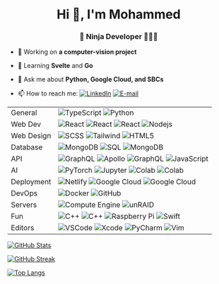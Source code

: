 <h1 align="center">Hi 👋, I'm Mohammed</h1>
<h3 align="center">🥷 Ninja Developer 👨🏻‍💻</h3>

<p> <img style="display:none;" src="https://komarev.com/ghpvc/?username=aljaroudi&label=Profile%20views&color=0e75b6&style=flat" alt="aljaroudi" /> </p>

- 🔭 Working on **a computer-vision project**

- 🌱 Learning **Svelte** and **Go**

- 💬 Ask me about **Python, Google Cloud, and SBCs**

- 📫 How to reach me: [<img alt="LinkedIn" src="https://img.shields.io/badge/LinkedIn-%230077B5.svg?&logo=linkedin&logoColor=white">](https://www.linkedin.com/in/aljaroudi/) [<img alt="E-mail" src="https://img.shields.io/badge/email-D14836?logo=gmail&logoColor=white">](mailto:73927882+aljaroudi@users.noreply.github.com)

|            |                                                                                                                                                                                                                                                                                                                                                            |
| ---------- | ---------------------------------------------------------------------------------------------------------------------------------------------------------------------------------------------------------------------------------------------------------------------------------------------------------------------------------------------------------- |
| General    | ![TypeScript](https://img.shields.io/badge/-TypeScript-white?logo=typescript) ![Python](https://img.shields.io/badge/-Python-black?logo=Python)                                                                                                                                                                                                            |
| Web Dev    | ![React](https://img.shields.io/badge/-React-black?logo=react) ![React](https://img.shields.io/badge/-Svelte-white?logo=svelte) ![React](https://img.shields.io/badge/-Auth0-black?logo=auth0) ![Nodejs](https://img.shields.io/badge/-Nodejs-black?logo=Node.js)                                                                                          |
| Web Design | ![SCSS](https://img.shields.io/badge/-SCSS-white?logo=sass) ![Tailwind](https://img.shields.io/badge/-Tailwind-1572B6?logo=tailwind-css) ![HTML5](https://img.shields.io/badge/-HTML5-E34F26?logo=html5&logoColor=white)                                                                                                                                   |
| Database   | ![MongoDB](https://img.shields.io/badge/-MongoDB-black?logo=mongodb) ![SQL](https://img.shields.io/badge/-SQL-336791?logo=postgresql&logoColor=white) ![MongoDB](https://img.shields.io/badge/-Firestore-black?logo=firebase)                                                                                                                              |
| API        | ![GraphQL](https://img.shields.io/badge/-GraphQL-E10098?logo=graphql) ![Apollo](https://img.shields.io/badge/-Apollo-311C87?logo=apollo-graphql) ![GraphQL](https://img.shields.io/badge/-FastAPI-white?logo=fastapi) ![JavaScript](https://img.shields.io/badge/-Express-black?logo=javascript)                                                           |
| AI         | ![PyTorch](https://img.shields.io/badge/-PyTorch-white?logo=pytorch) ![Jupyter](https://img.shields.io/badge/-Jupyter-white?logo=jupyter) ![Colab](https://img.shields.io/badge/Colab-%23F9AB00.svg?logoColor=white&logo=Google-Colab) ![Colab](https://img.shields.io/badge/CUDA-white.svg?logo=nvidia)                                                   |
| Deployment | ![Netlify](https://img.shields.io/badge/-Netlify-white?logo=netlify) ![Google Cloud](https://img.shields.io/badge/App%20Engine-4285F4?logo=google-cloud&logoColor=white) ![Google Cloud](https://img.shields.io/badge/Cloud%20Run-4285F4?logo=google-cloud&logoColor=white)                                                                                |
| DevOps     | ![Docker](https://img.shields.io/badge/Docker-white.svg?&logo=docker) ![GitHub](https://img.shields.io/badge/-Actions-181717?logo=github)                                                                                                                                                                                                                  |
| Servers    | ![Compute Engine](https://img.shields.io/badge/Compute%20Engine-4285F4?logo=google-cloud&logoColor=white) ![unRAID](https://img.shields.io/badge/UnRAID-%23F15A2C.svg?&logo=Unraid&logoColor=white)                                                                                                                                                        |
| Fun        | ![C++](https://img.shields.io/badge/-C++-00599C?logo=c) ![C++](https://img.shields.io/badge/-Go-white?logo=go) ![Raspberry Pi](https://img.shields.io/badge/-Raspberry%20Pi-C51A4A?logo=Raspberry-Pi) ![Swift](https://img.shields.io/badge/Swift-%23FA7343.svg?&logo=swift&logoColor=white)                                                               |
| Editors    | ![VSCode](https://img.shields.io/badge/VSCode-0078d7.svg?&logo=visual-studio-code&logoColor=white) ![Xcode](https://img.shields.io/badge/Xcode-007ACC?logo=Xcode&logoColor=white) ![PyCharm](https://img.shields.io/badge/PyCharm-000000.svg?logo=PyCharm&logoColor=white) ![Vim](https://img.shields.io/badge/VIM-%2311AB00.svg?logo=vim&logoColor=white) |

[![GitHub Stats](https://github-readme-stats.vercel.app/api?username=aljaroudi&show_icons=true&locale=en)](#)

[![GitHub Streak](http://github-readme-streak-stats.herokuapp.com?user=aljaroudi)](#)

[![Top Langs](https://github-readme-stats.vercel.app/api/top-langs/?username=aljaroudi&layout=compact&hide=html,ruby,jupyter%20notebook)](#)
